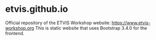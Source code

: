 # etvis.github.io
Official repository of the ETVIS Workshop website: https://www.etvis-workshop.org
This is static website that uses Bootstrap 3.4.0 for the frontend.

